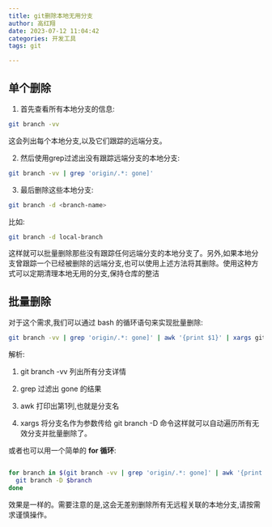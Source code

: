 ```yaml
---
title: git删除本地无用分支
author: 高红翔
date: 2023-07-12 11:04:42
categories: 开发工具
tags: git

---
```




## 单个删除



1. 首先查看所有本地分支的信息:

```bash
git branch -vv
```

这会列出每个本地分支,以及它们跟踪的远端分支。

2. 然后使用grep过滤出没有跟踪远端分支的本地分支:

```bash
git branch -vv | grep 'origin/.*: gone]'
```

3. 最后删除这些本地分支:

```bash
git branch -d <branch-name>
```

比如:

```bash
git branch -d local-branch
```

这样就可以批量删除那些没有跟踪任何远端分支的本地分支了。另外,如果本地分支曾跟踪一个已经被删除的远端分支,也可以使用上述方法将其删除。使用这种方式可以定期清理本地无用的分支,保持仓库的整洁



## 批量删除

对于这个需求,我们可以通过 bash 的循环语句来实现批量删除:

```bash
git branch -vv | grep 'origin/.*: gone]' | awk '{print $1}' | xargs git branch -D
```

解析:

1. git branch -vv 列出所有分支详情

2. grep 过滤出 gone 的结果
3. awk 打印出第1列,也就是分支名
4. xargs 将分支名作为参数传给 git branch -D 命令这样就可以自动遍历所有无效分支并批量删除了。

或者也可以用一个简单的 **for 循环**:

```bash

for branch in $(git branch -vv | grep 'origin/.*: gone]' | awk '{print $1}'); do
  git branch -D $branch
done
```

效果是一样的。需要注意的是,这会无差别删除所有无远程关联的本地分支,请按需求谨慎操作。
